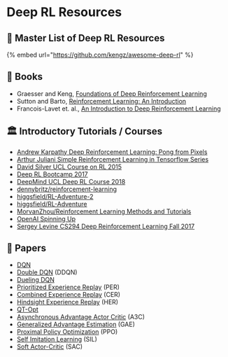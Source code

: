 # Deep RL Resources

## 📌 Master List of Deep RL Resources

{% embed url="https://github.com/kengz/awesome-deep-rl" %}

## 📖 Books

* Graesser and Keng, [Foundations of Deep Reinforcement Learning](https://www.amazon.com/dp/0135172381)
* Sutton and Barto, [Reinforcement Learning: An Introduction](https://www.amazon.com/dp/0262039249)
* Francois-Lavet et. al., [An Introduction to Deep Reinforcement Learning](https://www.amazon.com/dp/1680835386)

## 🏛 Introductory Tutorials / Courses

* [Andrew Karpathy Deep Reinforcement Learning: Pong from Pixels](http://karpathy.github.io/2016/05/31/rl/)
* [Arthur Juliani Simple Reinforcement Learning in Tensorflow Series](https://medium.com/emergent-future/simple-reinforcement-learning-with-tensorflow-part-0-q-learning-with-tables-and-neural-networks-d195264329d0)
* [David Silver UCL Course on RL 2015](http://www0.cs.ucl.ac.uk/staff/d.silver/web/Teaching.html)
* [Deep RL Bootcamp 2017](https://sites.google.com/view/deep-rl-bootcamp/lectures)
* [DeepMind UCL Deep RL Course 2018](https://www.youtube.com/playlist?list=PLqYmG7hTraZDNJre23vqCGIVpfZ_K2RZs)
* [dennybritz/reinforcement-learning](https://github.com/dennybritz/reinforcement-learning)
* [higgsfield/RL-Adventure-2](https://github.com/higgsfield/RL-Adventure-2)
* [higgsfield/RL-Adventure](https://github.com/higgsfield/RL-Adventure)
* [MorvanZhou/Reinforcement Learning Methods and Tutorials](https://github.com/MorvanZhou/Reinforcement-learning-with-tensorflow)
* [OpenAI Spinning Up](https://github.com/openai/spinningup)
* [Sergey Levine CS294 Deep Reinforcement Learning Fall 2017](http://rail.eecs.berkeley.edu/deeprlcourse-fa17/index.html)

## 🔬 Papers

* [DQN](https://arxiv.org/abs/1312.5602)
* [Double DQN](https://arxiv.org/abs/1509.06461) \(DDQN\)
* [Dueling DQN](https://arxiv.org/abs/1511.06581)
* [Prioritized Experience Replay](https://arxiv.org/abs/1511.05952) \(PER\)
* [Combined Experience Replay](https://arxiv.org/abs/1712.01275) \(CER\)
* [Hindsight Experience Replay](https://arxiv.org/abs/1707.01495) \(HER\)
* [QT-Opt](https://arxiv.org/abs/1806.10293)
* [Asynchronous Advantage Actor Critic](https://arxiv.org/abs/1602.01783) \(A3C\)
* [Generalized Advantage Estimation](https://arxiv.org/abs/1506.02438) \(GAE\)
* [Proximal Policy Optimization](https://arxiv.org/abs/1707.06347) \(PPO\)
* [Self Imitation Learning](https://arxiv.org/abs/1806.05635) \(SIL\)
* [Soft Actor-Critic](https://arxiv.org/abs/1812.05905) \(SAC\)


